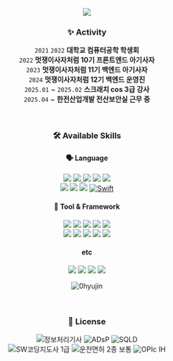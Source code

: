 <div align="center">
<img src="https://capsule-render.vercel.app/api?type=waving&color=b9e0fd&height=200&section=header&text=Hi%20I'm%20Yujin&fontColor=ffffff&fontSize=50&animation=fadeIn" />

### ✨ **Activity**
`2021` `2022` **대학교 컴퓨터공학 학생회** <br>
`2022` **멋쟁이사자처럼 10기 프론트엔드 아기사자** <br>
`2023` **멋쟁이사자처럼 11기 백엔드 아기사자** <br>
`2024` **멋쟁이사자처럼 12기 백엔드 운영진** <br>
`2025.01` ~ `2025.02` **스크래치 cos 3급 강사** <br>
`2025.04` ~ **한전산업개발 전산보안실 근무 중**<br>
<!--`2025` **키움증권 디지털 아카데미 1기**<br>-->
<br>

### 🛠 **Available Skills**
#### 🗣️ **Language**
<a href="#" target="_blank"><img src="https://img.shields.io/badge/Python-3776AB?style=flat-square&logo=python&logoColor=white"></a>
<a href="#" target="_blank"><img src="https://img.shields.io/badge/C-A8B9CC?style=flat-square&logo=C&logoColor=white"/> </a>
<a href="#" target="_blank"><img src="https://img.shields.io/badge/C++-00599C?style=flat-square&logo=C%2B%2B&logoColor=white"/></a>
<a href="#" target="_blank"><img src="https://img.shields.io/badge/Java-A5915F?style=flat-square&logo=OpenJDK&logoColor=white"></a>
<a href="#" target="_blank"><img src="https://img.shields.io/badge/Kotlin-7F52FF?style=flat-square&logo=Kotlin&logoColor=white" /></a><br>
<a href="#" target="_blank"><img src="https://img.shields.io/badge/HTML5-E34F26?style=flat-square&logo=html5&logoColor=white"></a>
<a href="#" target="_blank"><img src="https://img.shields.io/badge/CSS3-1572B6?style=flat-square&logo=css3&logoColor=white"></a>
<a href="#" target="_blank"><img src="https://img.shields.io/badge/javascript-F7DF1E?style=flat-square&logo=javascript&logoColor=black"></a>
<a href="#" target="_blank"><img src="https://img.shields.io/badge/Swift-F05138?style=flat-square&logo=swift&logoColor=white" alt="Swift"/></a>


#### 🔧 Tool & Framework
<a href="#" target="_blank"><img src="https://img.shields.io/badge/Git-F05032?style=flat-square&logo=git&logoColor=white"></a>
<a href="#" target="_blank"><img src="https://img.shields.io/badge/GitHub-181717?style=flat-square&logo=GitHub&logoColor=white"></a>
<a href="#" target="_blank"><img src="https://img.shields.io/badge/Visual%20Studio%20Code-007ACC?style=flat-square&logo=VisualStudioCode&logoColor=white" /></a>
<a href="#" target="_blank"><img src="https://img.shields.io/badge/Eclipse%20IDE-2C2255?style=flat-square&logo=EclipseIDE&logoColor=white" /></a>
<a href="#" target="_blank"><img src="https://img.shields.io/badge/Node.js-339933?style=flat-square&logo=Node.js&logoColor=black"></a> <br>
<a href="#" target="_blank"><img src="https://img.shields.io/badge/Amazon%20AWS-232F3E?style=flat-square&logo=amazonaws&logoColor=white"></a>
<a href="#" target="_blank"><img src="https://img.shields.io/badge/React-61DAFB?style=flat-square&logo=React&logoColor=black"></a>
<a href="#" target="_blank"><img src="https://img.shields.io/badge/SpringBoot-6DB33F?style=flat-square&logo=SpringBoot&logoColor=white"></a>
<a href="#" target="_blank"><img src="https://img.shields.io/badge/Django-092E20?style=flat-square&logo=Django&logoColor=white"></a>
<a href="#" target="_blank"><img src="https://img.shields.io/badge/Bootstrap-7952B3?style=flat-square&logo=Bootstrap&logoColor=white"></a>

#### etc
<a href="#" target="_blank"><img src="https://img.shields.io/badge/Oracle-F80000?style=flat-square&logo=Oracle&logoColor=white"></a>
<a href="#" target="_blank"><img src="https://img.shields.io/badge/MySQL-4479A1?style=flat-square&logo=MySQL&logoColor=white"></a>
<a href="#" target="_blank"><img src="https://img.shields.io/badge/Linux-FCC624?style=flat-square&logo=Linux&logoColor=black"></a>
<a href="#" target="_blank"><img src="https://img.shields.io/badge/Apache Tomcat-F8DC75?style=flat-square&logo=apachetomcat&logoColor=white"></a>
  <br>
  
<p><img src="https://github-readme-stats.vercel.app/api/top-langs?username=0hyujin&show_icons=true&locale=en&layout=compact" alt="0hyujin" /></p>

<!--### 🏆 **Awards**-->
<br>

### 🪪 **License**
<!-- ![정보보안기사](https://img.shields.io/badge/정보보안기사-gray) -->
![정보처리기사](https://img.shields.io/badge/정보처리기사-gray)
![ADsP](https://img.shields.io/badge/ADsP-gray)
![SQLD](https://img.shields.io/badge/SQLD-gray)
<br>
![SW코딩지도사 1급](https://img.shields.io/badge/SW코딩지도사_1급-gray)
![운전면허 2종 보통](https://img.shields.io/badge/운전면허_2종_보통-gray)
![OPIc IH](https://img.shields.io/badge/OPIc_IH-gray)




<!--백준-->
<!--[![Solved.ac Profile](http://mazassumnida.wtf/api/v2/generate_badge?boj=ohyuj2001)](https://solved.ac/ohyuj2001/)-->
<!--<img src="http://mazandi.herokuapp.com/api?handle=ohyuj2001&theme=warm"/>-->



